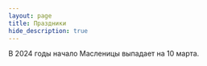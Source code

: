 ```yaml
---
layout: page
title: Праздники
hide_description: true
---
```


В 2024 годы начало Масленицы выпадает на 10 марта.

